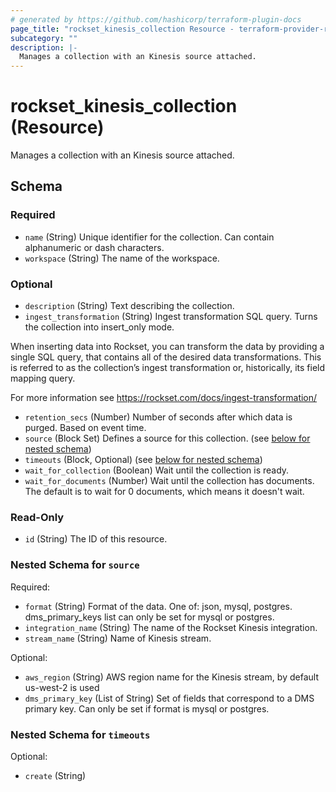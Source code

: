 ```yaml
---
# generated by https://github.com/hashicorp/terraform-plugin-docs
page_title: "rockset_kinesis_collection Resource - terraform-provider-rockset"
subcategory: ""
description: |-
  Manages a collection with an Kinesis source attached.
---
```


# rockset_kinesis_collection (Resource)

Manages a collection with an Kinesis source attached.



<!-- schema generated by tfplugindocs -->
## Schema

### Required

- `name` (String) Unique identifier for the collection. Can contain alphanumeric or dash characters.
- `workspace` (String) The name of the workspace.

### Optional

- `description` (String) Text describing the collection.
- `ingest_transformation` (String) Ingest transformation SQL query. Turns the collection into insert_only mode.

When inserting data into Rockset, you can transform the data by providing a single SQL query, 
that contains all of the desired data transformations. 
This is referred to as the collection’s ingest transformation or, historically, its field mapping query.

For more information see https://rockset.com/docs/ingest-transformation/
- `retention_secs` (Number) Number of seconds after which data is purged. Based on event time.
- `source` (Block Set) Defines a source for this collection. (see [below for nested schema](#nestedblock--source))
- `timeouts` (Block, Optional) (see [below for nested schema](#nestedblock--timeouts))
- `wait_for_collection` (Boolean) Wait until the collection is ready.
- `wait_for_documents` (Number) Wait until the collection has documents. The default is to wait for 0 documents, which means it doesn't wait.

### Read-Only

- `id` (String) The ID of this resource.

<a id="nestedblock--source"></a>
### Nested Schema for `source`

Required:

- `format` (String) Format of the data. One of: json, mysql, postgres. dms_primary_keys list can only be set for mysql or postgres.
- `integration_name` (String) The name of the Rockset Kinesis integration.
- `stream_name` (String) Name of Kinesis stream.

Optional:

- `aws_region` (String) AWS region name for the Kinesis stream, by default us-west-2 is used
- `dms_primary_key` (List of String) Set of fields that correspond to a DMS primary key. Can only be set if format is mysql or postgres.


<a id="nestedblock--timeouts"></a>
### Nested Schema for `timeouts`

Optional:

- `create` (String)
